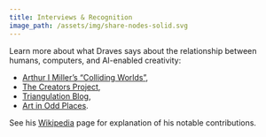 ```yaml
---
title: Interviews & Recognition
image_path: /assets/img/share-nodes-solid.svg
---
```

Learn more about what Draves says about the relationship between
humans, computers, and AI-enabled creativity:
 * [Arthur I Miller’s “Colliding Worlds”](https://scottdraves.com/images/colliding-worlds-draves-profile.pdf),
 * [The Creators Project](http://thecreatorsproject.vice.com/blog/do-cyborgs-dream-of-electric-sheep),
 * [Triangulation Blog](https://web.archive.org/web/20120114040705/https://www.triangulationblog.com/2011/01/scott-draves.html),
 * [Art in Odd Places](http://www.artinoddplaces.org/scott-draves-try-2/).
<p>
  See his <a href="https://en.wikipedia.org/wiki/Scott_Draves">Wikipedia</a> page
  for explanation of his notable contributions.
</p>
